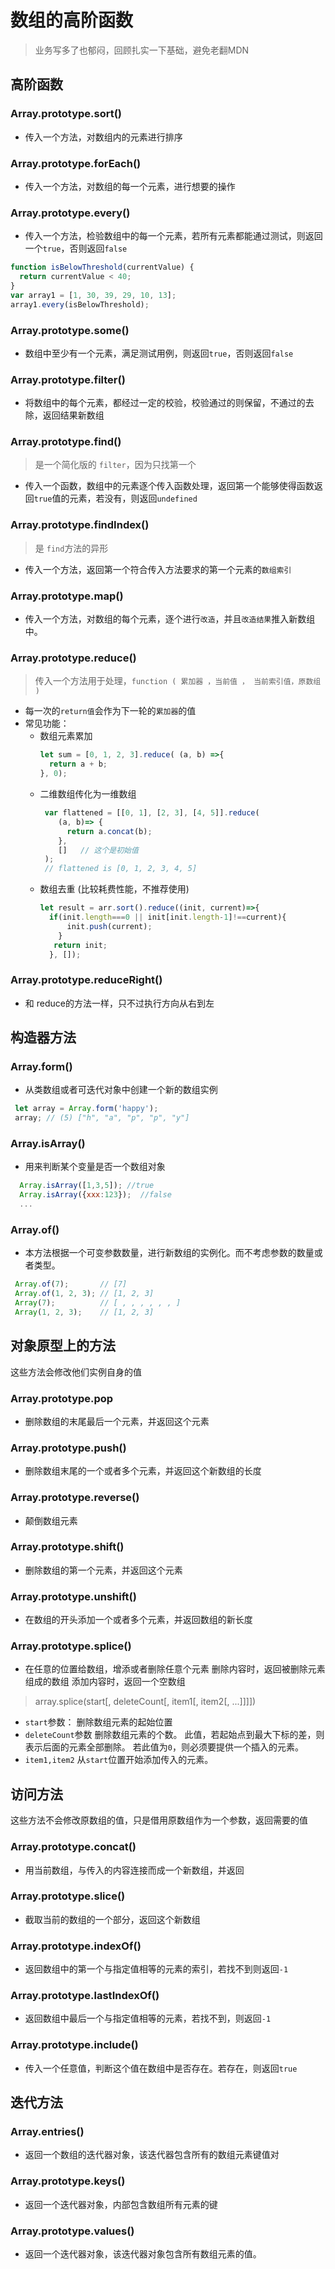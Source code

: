 # 数组的高阶函数
> 业务写多了也郁闷，回顾扎实一下基础，避免老翻MDN

## 高阶函数
### Array.prototype.sort()
* 传入一个方法，对数组内的元素进行排序

### Array.prototype.forEach()
* 传入一个方法，对数组的每一个元素，进行想要的操作

 ### Array.prototype.every()
* 传入一个方法，检验数组中的每一个元素，若所有元素都能通过测试，则返回一个`true`，否则返回`false`
```js
function isBelowThreshold(currentValue) {
  return currentValue < 40;
}
var array1 = [1, 30, 39, 29, 10, 13];
array1.every(isBelowThreshold);
```

### Array.prototype.some()
* 数组中至少有一个元素，满足测试用例，则返回`true`，否则返回`false`

### Array.prototype.filter()
* 将数组中的每个元素，都经过一定的校验，校验通过的则保留，不通过的去除，返回结果新数组

### Array.prototype.find()
> 是一个简化版的 `filter`，因为只找第一个
* 传入一个函数，数组中的元素逐个传入函数处理，返回第一个能够使得函数返回`true`值的元素，若没有，则返回`undefined`

### Array.prototype.findIndex()
> 是 `find`方法的异形
* 传入一个方法，返回第一个符合传入方法要求的第一个元素的`数组索引`

### Array.prototype.map()
* 传入一个方法，对数组的每个元素，逐个进行`改造`，并且`改造结果`推入新数组中。

### Array.prototype.reduce()
> 传入一个方法用于处理，`function ( 累加器 ，当前值 ， 当前索引值，原数组 )`
*  每一次的`return值`会作为下一轮的`累加器`的值
* 常见功能：
  * 数组元素累加
     ```js
     let sum = [0, 1, 2, 3].reduce( (a, b) =>{
       return a + b;
    }, 0);
    ``` 
  * 二维数组传化为一维数组
    ```js
     var flattened = [[0, 1], [2, 3], [4, 5]].reduce(
        (a, b)=> {
          return a.concat(b);
        },
        []   // 这个是初始值
     );
     // flattened is [0, 1, 2, 3, 4, 5]
    ```
  * 数组去重  (比较耗费性能，不推荐使用)
    ```js
    let result = arr.sort().reduce((init, current)=>{
      if(init.length===0 || init[init.length-1]!==current){
          init.push(current);
        }
       return init;
      }, []);
    ```

### Array.prototype.reduceRight()
* 和 reduce的方法一样，只不过执行方向从右到左




## 构造器方法
### Array.form()
* 从类数组或者可迭代对象中创建一个新的数组实例
```js
 let array = Array.form('happy'); 
 array; // (5) ["h", "a", "p", "p", "y"]
```
### Array.isArray()
* 用来判断某个变量是否一个数组对象
```js
  Array.isArray([1,3,5]); //true
  Array.isArray({xxx:123});  //false
  ...
```
### Array.of()
* 本方法根据一个可变参数数量，进行新数组的实例化。而不考虑参数的数量或者类型。
 ```js
  Array.of(7);       // [7] 
  Array.of(1, 2, 3); // [1, 2, 3]
  Array(7);          // [ , , , , , , ]
  Array(1, 2, 3);    // [1, 2, 3]
  ```

## 对象原型上的方法
这些方法会修改他们实例自身的值
### Array.prototype.pop 
* 删除数组的末尾最后一个元素，并返回这个元素

### Array.prototype.push()
* 删除数组末尾的一个或者多个元素，并返回这个新数组的长度

### Array.prototype.reverse()
* 颠倒数组元素

### Array.prototype.shift()
* 删除数组的第一个元素，并返回这个元素

### Array.prototype.unshift()
* 在数组的开头添加一个或者多个元素，并返回数组的新长度

### Array.prototype.splice()
* 在任意的位置给数组，增添或者删除任意个元素
    删除内容时，返回被删除元素组成的数组
    添加内容时，返回一个空数组
> array.splice(start[, deleteCount[, item1[, item2[, ...]]]])
* `start`参数： 删除数组元素的起始位置
* `deleteCount`参数  删除数组元素的个数。
    此值，若起始点到最大下标的差，则表示后面的元素全部删除。
    若此值为`0`，则必须要提供一个插入的元素。
* `item1,item2`
     从`start`位置开始添加传入的元素。

## 访问方法
这些方法不会修改原数组的值，只是借用原数组作为一个参数，返回需要的值

### Array.prototype.concat()
* 用当前数组，与传入的内容连接而成一个新数组，并返回

### Array.prototype.slice()
* 截取当前的数组的一个部分，返回这个新数组

### Array.prototype.indexOf()
* 返回数组中的第一个与指定值相等的元素的索引，若找不到则返回`-1`

### Array.prototype.lastIndexOf()
* 返回数组中最后一个与指定值相等的元素，若找不到，则返回`-1`

### Array.prototype.include()
* 传入一个任意值，判断这个值在数组中是否存在。若存在，则返回`true`

## 迭代方法

### Array.entries()
* 返回一个数组的迭代器对象，该迭代器包含所有的数组元素键值对

### Array.prototype.keys()
* 返回一个迭代器对象，内部包含数组所有元素的键

### Array.prototype.values()
* 返回一个迭代器对象，该迭代器对象包含所有数组元素的值。


